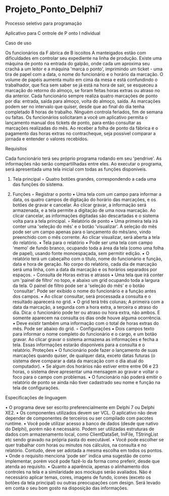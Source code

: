 # Projeto_Ponto_Delphi7

Processo seletivo para programação

Aplicativo para C ontrole de P onto I ndividual

Caso de uso

Os funcionários da F ábrica de B iscoitos A manteigados estão com dificuldades em controlar seu expediente na linha de produção. Existe uma máquina de ponto na entrada do galpão, onde cada um aproxima seu crachá a um leitor e a máquina 'marca o ponto', imprimindo um ticket - uma tira de papel com a data, o nome do funcionário e o horário da marcação.
O volume de papéis aumenta muito em cima da mesa e está confundindo o trabalhador, que fica sem saber se já está na hora de sair, se esqueceu a marcação do retorno do almoço, se foram feitas horas extras ou atraso no dia anterior.
Cada funcionário sempre realiza quatro marcações de ponto por dia: entrada, saída para almoço, volta do almoço, saída. As marcações podem ser no intervalo que quiser, desde que ao final do dia tenha completado 8 horas de trabalho. Ninguém controla feriados, fim de semana ou faltas.
Os funcionários solicitaram a você um aplicativo permita o lançamento manual dos tickets de ponto, para então consultar as marcações realizadas do mês. Ao receber a folha de ponto da fábrica e o pagamento das horas extras no contracheque, seja possível comparar a jornada e entender o valores recebidos.

Requisitos

Cada funcionário terá seu próprio programa rodando em seu 'pendrive'. As informações não serão compartilhadas entre eles. Ao executar o programa, será apresentada uma tela inicial com todas as funções disponíveis.

1. Tela principal
◦ Quatro botões grandes, correspondendo a cada uma das funções do sistema.

2. Funções
◦ Registrar o ponto
▪ Uma tela com um campo para informar a data, os quatro campos de digitação do horário das marcações, e os botões de gravar e cancelar.
Ao clicar gravar, a informação será armazenada, e a tela permite a digitação de uma nova marcação. 
Ao clicar cancelar, as informações digitadas são descartadas e o sistema volta para a tela principal.
◦ Relatório de ponto
▪ Uma primeira tela irá conter uma 'seleção do mês' e o botão 'visualizar'.
A seleção do mês pode ser um campo apenas para o lançamento do mês/ano, vindo preenchido com o mês corrente. 
Ao clicar visualizar, será aberta a tela do relatório.
▪ Tela para o relatório
▪ Pode ser uma tela com campo 'memo' de fundo branco, ocupando toda a área da tela (como uma folha de papel), usando fonte monoespaçada, sem permitir edição.
▪ O relatório terá um cabeçalho com o título, nome do funcionário e função, data e hora de geração.
No corpo do relatório, cada dia de marcação será uma linha, com a data da marcação e os horários separados por espaços.
◦ Consulta de Horas extras e atrasos
▪ Uma tela que irá conter um 'painel de filtro' no topo, e abaixo um grid ocupando toda a largura da tela. O painel de filtro pode ser a 'seleção do mês' e o botão 'consultar'. Pode ser exibido o nome do funcionário e a função antes dos campos.
▪ Ao clicar consultar, será processada a consulta e o resultado aparecerá no grid.
▪ O grid terá três colunas; A primeira com a data da marcação, a segunda com a hora extra, a terceira o atraso do dia.
Dica: o funcionário pode ter ou atraso ou hora extra, não ambos. E somente aparecem na consulta os dias onde houve alguma ocorrência.
▪ Deve existir também uma informação com o total de horas extras do mês. Pode ser abaixo do grid.
◦ Configurações
▪ Dois campos texto para informar o nome completo do funcionário e o cargo, e um botão gravar. Ao clicar gravar o sistema armazena as informações e fecha a tela.
Essas informações estarão disponíveis para a consulta e o relatório.
Proteções
• O funcionário pode fazer o lançamento de suas marcações quando quiser, de qualquer data, exceto datas futuras (o sistema deve comparar a data da marcação com o dia atual do computador).
• Se algum dos horários não estiver entre entre 06 e 23 horas, o sistema deve apresentar uma mensagem ao gravar e voltar o foco para o campo com problemas.
• O funcionário não poderá emitir o relatório de ponto se ainda não tiver cadastrado seu nome e função na tela de configurações.

Especificações de linguagem

• O programa deve ser escrito preferencialmente em Delphi 7 ou Delphi XE2.
• Os componentes utilizados devem ser VCL. O aplicativo não deve depender de componentes de terceiros ou ser compilado com pacotes runtime.
• Você pode utilizar acesso a banco de dados (desde que nativo do Delphi), porém não é necessário. Podem ser utilizadas estruturas de dados com armazenamento local, como ClientDataSet, IniFile, TStringList etc sendo gravado na própria pasta do executável.
• Você pode escolher se quer trabalhar com horas ou minutos nos cálculos, na consulta e no relatório. Contudo, deve ser adotada a mesma escolha em todos os pontos.
• Onde o requisito menciona 'pode ser' indica uma sugestão de como implementar, porém você pode fazê-lo da forma como preferir, desde que atenda ao requisito.
• Quanto a aparência, apenas o alinhamento dos controles na tela e a similaridade aos mockups serão avaliados. Não é necessário aplicar temas, cores, imagens de fundo, ícones (exceto os botões da tela principal) ou outras preocupações com design. Será levado em conta o seu bom gosto na disposição das informações.
